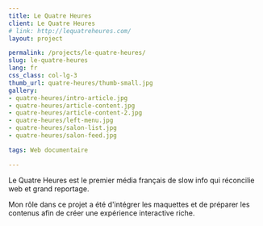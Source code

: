 ```yaml
---
title: Le Quatre Heures
client: Le Quatre Heures
# link: http://lequatreheures.com/
layout: project

permalink: /projects/le-quatre-heures/
slug: le-quatre-heures
lang: fr
css_class: col-lg-3
thumb_url: quatre-heures/thumb-small.jpg
gallery:
- quatre-heures/intro-article.jpg
- quatre-heures/article-content.jpg
- quatre-heures/article-content-2.jpg
- quatre-heures/left-menu.jpg
- quatre-heures/salon-list.jpg
- quatre-heures/salon-feed.jpg

tags: Web documentaire

---
```


Le Quatre Heures est le premier média français de slow info qui réconcilie web et grand reportage.

Mon rôle dans ce projet a été d'intégrer les maquettes et de préparer les contenus afin de créer une expérience interactive riche.